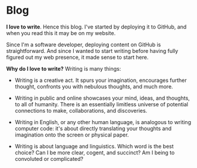 # Blog

**I love to write**. Hence this blog. I've started by deploying it to GitHub, and when you read this it may be on my website.

Since I'm a software developer, deploying content on GitHub is straightforward. And since I wanted to start writing before having fully figured out my web presence, it made sense to start here.


**Why do I love to write?** Writing is many things:
* Writing is a creative act. It spurs your imagination, encourages further thought, confronts you with nebulous thoughts, and much more.

* Writing in public and online showcases your mind, ideas, and thoughts, to all of humanity. There is an essentially limitless universe of potential connections to make, collaborations, and discoveries.

* Writing in English, or any other human language, is analogous to writing computer code: it's about directly translating your thoughts and imagination onto the screen or physical paper. 

*  Writing is about language and linguistics. Which word is the best choice? Can I be more clear, cogent, and succinct? Am I being to convoluted or complicated?

